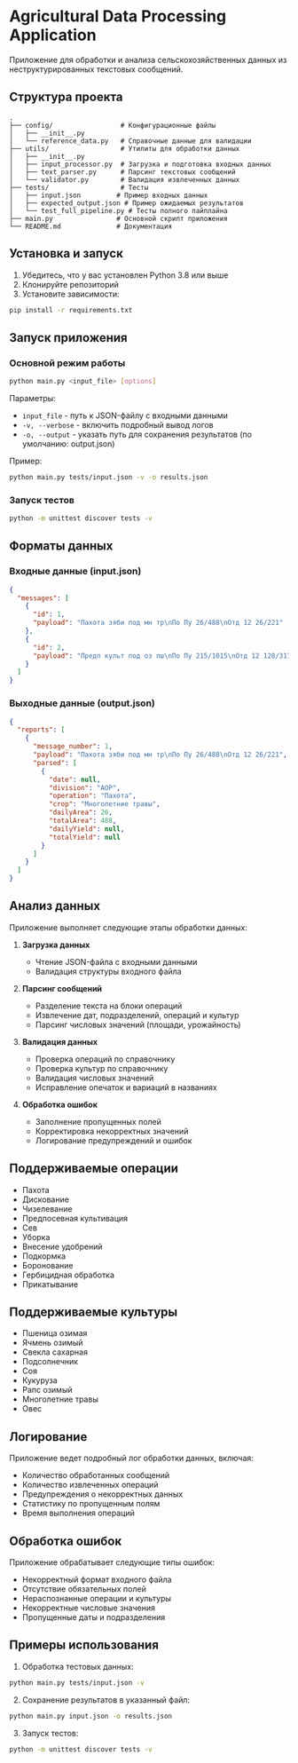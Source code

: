 # Agricultural Data Processing Application

Приложение для обработки и анализа сельскохозяйственных данных из неструктурированных текстовых сообщений.

## Структура проекта

```
.
├── config/                 # Конфигурационные файлы
│   ├── __init__.py
│   └── reference_data.py   # Справочные данные для валидации
├── utils/                  # Утилиты для обработки данных
│   ├── __init__.py
│   ├── input_processor.py  # Загрузка и подготовка входных данных
│   ├── text_parser.py      # Парсинг текстовых сообщений
│   └── validator.py        # Валидация извлеченных данных
├── tests/                  # Тесты
│   ├── input.json         # Пример входных данных
│   ├── expected_output.json # Пример ожидаемых результатов
│   └── test_full_pipeline.py # Тесты полного пайплайна
├── main.py                # Основной скрипт приложения
└── README.md              # Документация
```

## Установка и запуск

1. Убедитесь, что у вас установлен Python 3.8 или выше
2. Клонируйте репозиторий
3. Установите зависимости:
```bash
pip install -r requirements.txt
```

## Запуск приложения

### Основной режим работы

```bash
python main.py <input_file> [options]
```

Параметры:
- `input_file` - путь к JSON-файлу с входными данными
- `-v, --verbose` - включить подробный вывод логов
- `-o, --output` - указать путь для сохранения результатов (по умолчанию: output.json)

Пример:
```bash
python main.py tests/input.json -v -o results.json
```

### Запуск тестов

```bash
python -m unittest discover tests -v
```

## Форматы данных

### Входные данные (input.json)

```json
{
  "messages": [
    {
      "id": 1,
      "payload": "Пахота зяби под мн тр\nПо Пу 26/488\nОтд 12 26/221"
    },
    {
      "id": 2,
      "payload": "Предп культ под оз пш\nПо Пу 215/1015\nОтд 12 128/317"
    }
  ]
}
```

### Выходные данные (output.json)

```json
{
  "reports": [
    {
      "message_number": 1,
      "payload": "Пахота зяби под мн тр\nПо Пу 26/488\nОтд 12 26/221",
      "parsed": [
        {
          "date": null,
          "division": "АОР",
          "operation": "Пахота",
          "crop": "Многолетние травы",
          "dailyArea": 26,
          "totalArea": 488,
          "dailyYield": null,
          "totalYield": null
        }
      ]
    }
  ]
}
```

## Анализ данных

Приложение выполняет следующие этапы обработки данных:

1. **Загрузка данных**
   - Чтение JSON-файла с входными данными
   - Валидация структуры входного файла

2. **Парсинг сообщений**
   - Разделение текста на блоки операций
   - Извлечение дат, подразделений, операций и культур
   - Парсинг числовых значений (площади, урожайность)

3. **Валидация данных**
   - Проверка операций по справочнику
   - Проверка культур по справочнику
   - Валидация числовых значений
   - Исправление опечаток и вариаций в названиях

4. **Обработка ошибок**
   - Заполнение пропущенных полей
   - Корректировка некорректных значений
   - Логирование предупреждений и ошибок

## Поддерживаемые операции

- Пахота
- Дискование
- Чизелевание
- Предпосевная культивация
- Сев
- Уборка
- Внесение удобрений
- Подкормка
- Боронование
- Гербицидная обработка
- Прикатывание

## Поддерживаемые культуры

- Пшеница озимая
- Ячмень озимый
- Свекла сахарная
- Подсолнечник
- Соя
- Кукуруза
- Рапс озимый
- Многолетние травы
- Овес

## Логирование

Приложение ведет подробный лог обработки данных, включая:
- Количество обработанных сообщений
- Количество извлеченных операций
- Предупреждения о некорректных данных
- Статистику по пропущенным полям
- Время выполнения операций

## Обработка ошибок

Приложение обрабатывает следующие типы ошибок:
- Некорректный формат входного файла
- Отсутствие обязательных полей
- Нераспознанные операции и культуры
- Некорректные числовые значения
- Пропущенные даты и подразделения

## Примеры использования

1. Обработка тестовых данных:
```bash
python main.py tests/input.json -v
```

2. Сохранение результатов в указанный файл:
```bash
python main.py input.json -o results.json
```

3. Запуск тестов:
```bash
python -m unittest discover tests -v
```

